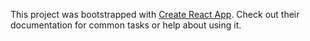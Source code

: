 This project was bootstrapped with [Create React App](https://github.com/facebookincubator/create-react-app). Check out their documentation for common tasks or help about using it.
